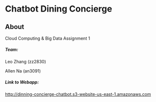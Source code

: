 # Chatbot Dining Concierge

## About

Cloud Computing & Big Data Assignment 1

##### Team:

Leo Zhang (zz2830)

Allen Na (an3091)

##### Link to Webapp:

http://dinning-concierge-chatbot.s3-website-us-east-1.amazonaws.com
